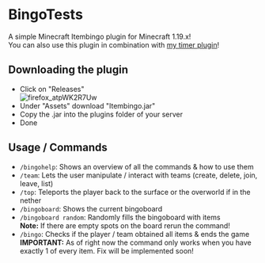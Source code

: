 # BingoTests
A simple Minecraft Itembingo plugin for Minecraft 1.19.x!\
You can also use this plugin in combination with [my timer plugin](https://github.com/dvarlan/Minecraft-Timer)!

## Downloading the plugin

- Click on "Releases"\
![firefox_atpWK2R7Uw](https://user-images.githubusercontent.com/95964411/205129489-1b47b9d5-1949-4871-a709-5451eb925d9d.png)
- Under "Assets" download "Itembingo.jar"
- Copy the .jar into the plugins folder of your server
- Done

## Usage / Commands

- `/bingohelp`: Shows an overview of all the commands & how to use them
- `/team`: Lets the user manipulate / interact with teams (create, delete, join, leave, list)
- `/top`: Teleports the player back to the surface or the overworld if in the nether
- `/bingoboard`: Shows the current bingoboard
- `/bingoboard random`: Randomly fills the bingoboard with items \
    **Note:** If there are empty spots on the board rerun the command!
- `/bingo`: Checks if the player / team obtained all items & ends the game \
   **IMPORTANT:** As of right now the command only works when you have exactly 1 of every item. Fix will be implemented soon!
